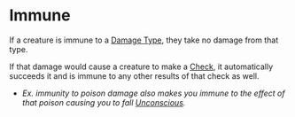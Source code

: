 # Immune

If a creature is immune to a [Damage Type](../Damage%20Types/!Damage%20Types.md), they take no damage from that type.

If that damage would cause a creature to make a [Check](../Game%20Procedures/Check.md), it automatically succeeds it and is immune to any other results of that check as well.
- *Ex. immunity to poison damage also makes you immune to the effect of that poison causing you to fall [Unconscious](Unconscious.md).*